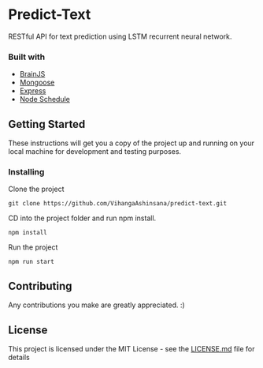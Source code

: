 # Predict-Text

RESTful API for text prediction using LSTM recurrent neural network.


### Built with
* [BrainJS](https://github.com/BrainJS/brain.js)
* [Mongoose](https://mongoosejs.com/)
* [Express](https://www.npmjs.com/package/express)
* [Node Schedule](https://www.npmjs.com/package/node-schedule)


## Getting Started

These instructions will get you a copy of the project up and running on your local machine for development and testing purposes.


### Installing

Clone the project

```
git clone https://github.com/VihangaAshinsana/predict-text.git
```

CD into the project folder and run npm install.

```
npm install
```
Run the project

```
npm run start
```
## Contributing

Any contributions you make are greatly appreciated. :)

## License

This project is licensed under the MIT License - see the [LICENSE.md](LICENSE.md) file for details
